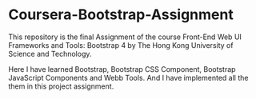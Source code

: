 # Coursera-Bootstrap-Assignment
This repository is the final Assignment of the course Front-End Web UI Frameworks and Tools: Bootstrap 4
by The Hong Kong University of Science and Technology.

Here I have learned Bootstrap, Bootstrap CSS Component, Bootstrap JavaScript Components and Webb Tools. And I have implemented all the them in this project assignment.
